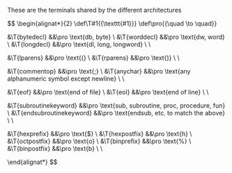 These are the terminals shared by the different architectures

$$
\begin{alignat*}{2}
\def\T#1{{\texttt{#1}}}
\def\pro{{\quad \to \quad}}

&\T{bytedecl}       &&\pro \text{db, byte}  \\
&\T{worddecl}       &&\pro \text{dw, word}  \\
&\T{longdecl}       &&\pro \text{dl, long, longword}  \\
\\

&\T{lparens}        &&\pro \text{(}  \\
&\T{rparens}        &&\pro \text{)}  \\
\\

&\T{commentop}      &&\pro \text{;}  \\
&\T{anychar}        &&\pro \text{any alphanumeric symbol except newline}  \\
\\

&\T{eof}            &&\pro \text{end of file}  \\
&\T{eol}            &&\pro \text{end of line}  \\
\\

&\T{subroutinekeyword}      &&\pro \text{sub, subroutine, proc, procedure, fun}  \\
&\T{endsubroutinekeyword}   &&\pro \text{endsub, etc. to match the above}  \\
\\

&\T{hexprefix}      &&\pro \text{\$}  \\
&\T{hexpostfix}     &&\pro \text{h}  \\
&\T{octpostfix}     &&\pro \text{o}  \\
&\T{binprefix}      &&\pro \text{\%}  \\
&\T{binpostfix}     &&\pro \text{b}  \\
\\

\end{alignat*}
$$
